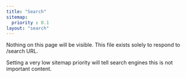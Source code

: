 ```yaml
---
title: "Search"
sitemap:
  priority : 0.1
layout: "search"
---
```


Nothing on this page will be visible. This file exists solely to respond to /search URL.

Setting a very low sitemap priority will tell search engines this is not important content.